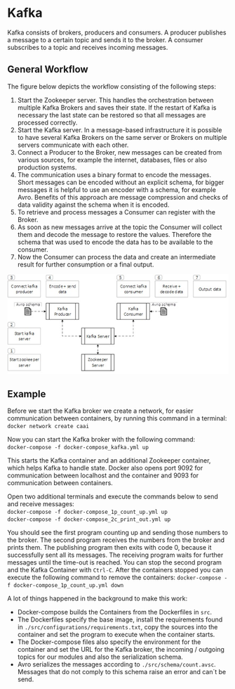 # Kafka
Kafka consists of brokers, producers and consumers. A producer publishes a message to a certain topic and sends it to the broker. A consumer subscribes to a topic and receives incoming messages.

## General Workflow
The figure below depicts the workflow consisting of the following steps: 

1)	Start the Zookeeper server. This handles the orchestration between multiple Kafka Brokers and saves their state. If the restart of Kafka is necessary the last state can be restored so that all messages are processed correctly.
2)	Start the Kafka server. In a message-based infrastructure it is possible to have several Kafka Brokers on the same server or Brokers on multiple servers communicate with each other. 
3)	Connect a Producer to the Broker, new messages can be created from various sources, for example the internet, databases, files or also production systems. 
4)	The communication uses a binary format to encode the messages. Short messages can be encoded without an explicit schema, for bigger messages it is helpful to use an encoder with a schema, for example Avro. Benefits of this approach are message compression and checks of data validity against the schema when it is encoded.
5)	To retrieve and process messages a Consumer can register with the Broker. 
6)	As soon as new messages arrive at the topic the Consumer will collect them and decode the message to restore the values. Therefore the schema that was used to encode the data has to be available to the consumer. 
7)	Now the Consumer can process the data and create an intermediate result for further consumption or a final output.

<img src="./docs/kafka_workflow.jpg" width="609px">



## Example
Before we start the Kafka broker we create a network, for easier communication between containers, by running this command in a terminal:
`docker network create caai`

Now you can start the Kafka broker with the following command:\
`docker-compose -f docker-compose_kafka.yml up`

This starts the Kafka container and an additional Zookeeper container, which helps Kafka to handle state.
Docker also  opens port 9092 for communication between localhost and the container and 9093 for communication between containers.

Open two additional terminals and execute the commands below to send and receive messages:\
`docker-compose -f docker-compose_1p_count_up.yml up`\
`docker-compose -f docker-compose_2c_print_out.yml up`

You should see the first program counting up and sending those numbers to the broker.
The second program receives the numbers from the broker and prints them.
The publishing program then exits with code 0, because it successfully sent all its messages.
The receiving program waits for further messages until the time-out is reached.
You can stop the second program and the Kafka Container with `Ctrl-C`.
After the containers stopped you can execute the following command to remove the containers:
`docker-compose -f docker-compose_1p_count_up.yml down`

A lot of things happened in the background to make this work:
+ Docker-compose builds the Containers from the Dockerfiles in `src`.
+ The Dockerfiles specify the base image, install the requirements found in `./src/configurations/requirements.txt`, copy the sources into the container and set the program to execute when the container starts.
+ The Docker-compose files also specify the environment for the container and set the URL for the Kafka broker, the incoming / outgoing topics for our modules and also the serialization schema.
+ Avro serializes the messages according to `./src/schema/count.avsc`.
Messages that do not comply to this schema raise an error and can´t be send.